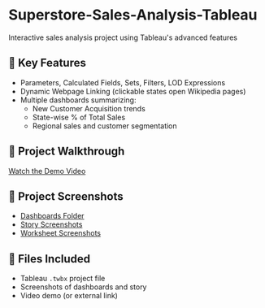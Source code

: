 # Superstore-Sales-Analysis-Tableau
Interactive sales analysis project using Tableau's advanced features

## 🔧 Key Features
- Parameters, Calculated Fields, Sets, Filters, LOD Expressions
- Dynamic Webpage Linking (clickable states open Wikipedia pages)
- Multiple dashboards summarizing:
  - New Customer Acquisition trends
  - State-wise % of Total Sales
  - Regional sales and customer segmentation

## 🎥 Project Walkthrough
[Watch the Demo Video](https://drive.google.com/file/d/1EXw5-Ota2ehw-ChGvLNApIW1gvOhXQbZ/view?usp=sharing)

## 📂 Project Screenshots

- [Dashboards Folder](https://github.com/Adityarajj23/Superstore-Sales-Analysis-Tableau/tree/main/images/dashboards)
- [Story Screenshots](https://github.com/Adityarajj23/Superstore-Sales-Analysis-Tableau/tree/main/images/Story)
- [Worksheet Screenshots](https://github.com/Adityarajj23/Superstore-Sales-Analysis-Tableau/tree/main/Images/Worksheets)

## 📂 Files Included
- Tableau `.twbx` project file
- Screenshots of dashboards and story
- Video demo (or external link)


